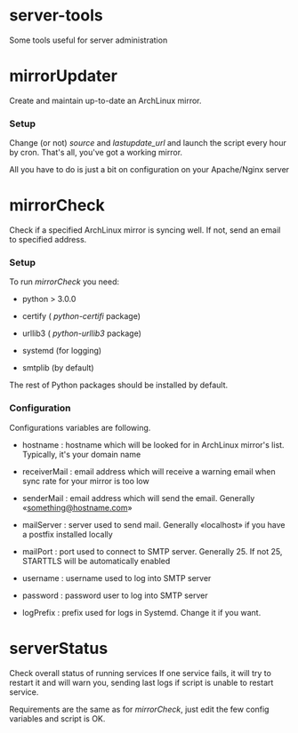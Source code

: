 # server-tools
Some tools useful for server administration

# mirrorUpdater
Create and maintain up-to-date an ArchLinux mirror.

### Setup
Change (or not) *source* and *lastupdate_url* and launch the script every hour by cron.
That's all, you've got a working mirror.

All you have to do is just a bit on configuration on your Apache/Nginx server


# mirrorCheck
Check if a specified ArchLinux mirror is syncing well.
If not, send an email to specified address.

### Setup
To run _mirrorCheck_ you need:

- python > 3.0.0

- certify ( _python-certifi_ package)

- urllib3 ( _python-urllib3_ package)

- systemd (for logging)

- smtplib (by default)

The rest of Python packages should be installed by default.

### Configuration
Configurations variables are following.

- hostname : hostname which will be looked for in ArchLinux mirror's list.  Typically, it's your domain name

- receiverMail : email address which will receive a warning email when sync rate for your mirror is too low

- senderMail : email address which will send the email.  Generally «something@hostname.com»

- mailServer : server used to send mail.  Generally «localhost» if you have a postfix installed locally

- mailPort : port used to connect to SMTP server. Generally 25.  If not 25, STARTTLS will be automatically enabled

- username : username used to log into SMTP server

- password : password user to log into SMTP server

- logPrefix : prefix used for logs in Systemd.  Change it if you want.


# serverStatus
Check overall status of running services
If one service fails, it will try to restart it and will warn you,
sending last logs if script is unable to restart service.

Requirements are the same as for _mirrorCheck_, just edit the few config variables
and script is OK.
